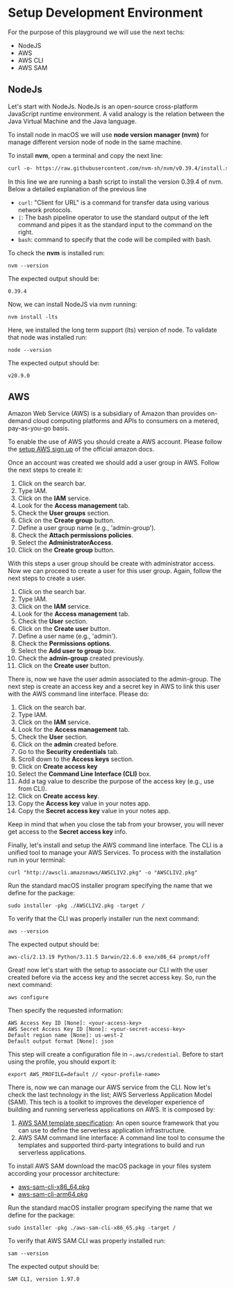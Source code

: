 Setup Development Environment
=============================

For the purpose of this playground we will use the next techs:

- NodeJS
- AWS
- AWS CLI
- AWS SAM

NodeJs
------

Let's start with NodeJs. NodeJs is an open-source cross-platform JavaScript runtime environment. A valid analogy is the relation between the Java Virtual Machine and the Java language.

To install node in macOS we will use **node version manager (nvm)** for manage different version node of node in the same machine.

To install **nvm**, open a terminal and copy the next line:

```txt
curl -o- https://raw.githubusercontent.com/nvm-sh/nvm/v0.39.4/install.sh | bash
```

In this line we are running a bash script to install the version 0.39.4 of nvm. Below a detailed explanation of the previous line

- `curl`: "Client for URL" is a command for transfer data using various network protocols.
- `|`: The bash pipeline operator to use the standard output of the left command and pipes it as the standard input to the command on the right.
- `bash`: command to specify that the code will be compiled with bash.

To check the **nvm** is installed run:

```
nvm --version
```

The expected output should be:

```
0.39.4
```

Now, we can install NodeJS via nvm running:

```
nvm install -lts
```

Here, we installed the long term support (lts) version of node. To validate that node was installed run:

```
node --version
```

The expected output should be:

```
v20.9.0
```

AWS
---

Amazon Web Service (AWS) is a subsidiary of Amazon than provides on-demand cloud computing platforms and APIs to consumers on a metered, pay-as-you-go basis.

To enable the use of AWS you should create a AWS account. Please follow the [setup AWS sign up](https://docs.aws.amazon.com/SetUp/latest/UserGuide/setup-AWSsignup.html) of the official amazon docs.

Once an account was created we should add a user group in AWS. Follow the next steps to create it:

1. Click on the search bar.
2. Type IAM.
3. Click on the **IAM** service.
4. Look for the **Access management** tab.
5. Check the **User groups** section.
6. Click on the **Create group** button.
7. Define a user group name (e.g., 'admin-group').
8. Check the **Attach permissions policies**.
9. Select the **AdministratorAccess**.
10. Click on the **Create group** button.

With this steps a user group should be create with administrator access. Now we can proceed to create a user for this user group. Again, follow the next steps to create a user.

1. Click on the search bar.
2. Type IAM.
3. Click on the **IAM** service.
4. Look for the **Access management** tab.
5. Check the **User** section.
6. Click on the **Create user** button.
7. Define a user name (e.g., 'admin').
8. Check the **Permissions options**.
9. Select the **Add user to group** box.
10. Check the **admin-group** created previously.
11. Click on the **Create user** button.

There is, now we have the user admin associated to the admin-group. The next step is create an access key and a secret key in AWS to link this user with the AWS command line interface. Please do:

1. Click on the search bar.
2. Type IAM.
3. Click on the **IAM** service.
4. Look for the **Access management** tab.
5. Check the **User** section.
6. Click on the **admin** created before.
7. Go to the **Security credentials** tab.
8. Scroll down to the **Access keys** section.
9. Click on **Create access key**
10. Select the **Command Line Interface (CLI)** box.
11. Add a tag value to describe the purpose of the access key (e.g., use from CLI).
12. Click on **Create access key**.
13. Copy the **Access key** value in your notes app.
14. Copy the **Secret access key** value in your notes app.

Keep in mind that when you close the tab from your browser, you will never get access to the **Secret access key** info.

Finally, let's install and setup the AWS command line interface. The CLI is a unified tool to manage your AWS Services. To process with the installation run in your terminal:

```
curl "http://awscli.amazonaws/AWSCLIV2.pkg" -o "AWSCLIV2.pkg"
```

Run the standard macOS installer program specifying the name that we define for the package:

```
sudo installer -pkg ./AWSCLIV2.pkg -target /
```

To verify that the CLI was properly installer run the next command:

```
aws --version
```

The expected output should be:

```
aws-cli/2.13.19 Python/3.11.5 Darwin/22.6.0 exe/x86_64 prompt/off
```

Great! now let's start with the setup to associate our CLI with the user created before via the access key and the secret access key. So, run the next command:

```
aws configure
```

Then specify the requested information:

```
AWS Access Key ID [None]: <your-access-key>
AWS Secret Access Key ID [None]: <your-secret-access-key>
Default region name [None]: us-west-2
Default output format [None]: json
```

This step will create a configuration file in `~.aws/credential`. Before to start using the profile, you should export it:

```
export AWS_PROFILE=default // <your-profile-name>
```

There is, now we can manage our AWS service from the CLI. Now let's check the last technology in the list; AWS Serverless Application Model (SAM). This tech is a toolkit to improves the developer experience of building and running serverless applications on AWS. It is composed by:

1. [AWS SAM template specification](https://github.com/aws/aws-sam-cli-app-templates): An open source framework that you can use to define the serverless application infrastructure.
2. AWS SAM command line interface: A command line tool to consume the templates and supported third-party integrations to build and run serverless applications.


To install AWS SAM download the macOS package in your files system according your processor architecture:

- [aws-sam-cli-x86_64.pkg](https://github.com/aws/aws-sam-cli/releases/latest/download/aws-sam-cli-macos-x86_64.pkg)
- [aws-sam-cli-arm64.pkg](https://github.com/aws/aws-sam-cli/releases/latest/download/aws-sam-cli-macos-arm64.pkg)

Run the standard macOS installer program specifying the name that we define for the package:

```
sudo installer -pkg ./aws-sam-cli-x86_65.pkg -target /
```

To verify that AWS SAM CLI was properly installed run:

```
sam --version
```

The expected output should be:

```
SAM CLI, version 1.97.0
```

